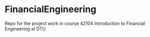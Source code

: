 # FinancialEngineering
Repo for the project work in course 42104 Introduction to Financial Engineering at DTU
